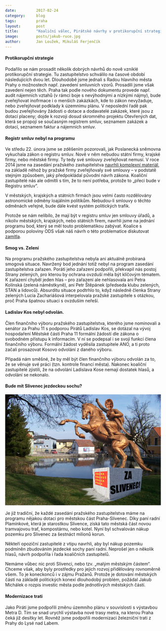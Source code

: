 ```yaml
---
date:         2017-02-24
category:     blog
tags:         praha
layout:       post
title:        "Koaliční válec, Pirátské návrhy v protikorupční strategii a senátor Kos zůstává ve finančním výboru." 
image:        posts/jakub-ruce.jpg
author:       Jan Loužek, Mikuláš Ferjenčík
---
```


#### Protikorupční strategie

Podařilo se nám prosadit několik dobrých návrhů do nově vzniklé protikorupční strategie. Tu zastupitelstvo schválilo na časové období následujících dvou let. Dlouhodobě jsme jednali s Radou hlavního města Prahy o možnostech např. zavedení smluvních vzorů. Prosadili jsme však zavedení nejen těch. Praha tak podle nového dokumentu provede např. audit nájemních vztahů (v rámci boje s nevýhodnými a nízkými nájmy), bude zveřejňovat inofrmace i o menších zakázkách, kde to zákon nevyžaduje, nebo zveřejňovat podklady k územnímu plánu. V neposlední řadě pak budou zveřejňovány žádosti o dotace a dodavatelé zakázek, které jsou z dotací placeny; dojde k rozvoji dosud skromného projektu Otevřených dat, která se propojí se současným registrem smluv, seznamem zakázek a dotací, seznamem faktur a nájemních smluv.

#### Registr smluv nebyl na programu

Ve středu 22. února jsme se zděšením pozorovali, jak Poslanecká sněmovna vykuchala zákon o registru smluv. Nově v něm nebudou státní firmy, krajské firmy, nebo městské firmy. Ty tedy své smlouvy zveřejňovat nemusí. V roce 2014 jsme na zasedání pražského zastupitelstva [navrhli komplexní materiál](https://praha.pirati.cz/assets/pdf/3110.pdf), na základě něhož by pražské firmy zveřejňovaly své smlouvy – v podstatě stejným způsobem, jaký předpokládal původní návrh zákona. Koaliční zastupitelé nás ale odmítli s tím, že to není potřeba, protože to „přeci bude v Registru smluv“.

V městských, krajských a státních firmách jsou velmi často rozdělovány astronomické odměny loajálním politikům. Nebudou-li smlouvy o těchto odměnách veřejné, bude dále kvést systém politických trafik.

Protože se nám nelíbílo, že mají být v registru smluv jen smlouvy úřadů, a nikoliv městských, krajských, nebo státních firem, navrhli jsme na jednání programu bod, který se měl touto problematikou zabývat. Koalice s podporou poloviny ODS však náš návrh o této problematice diskutovat [zamítla](https://twitter.com/piratipraha/status/834704980376481792). 

#### Smog vs. Zelení

Na programu pražského zastupitelstva nebyla ani aktuálně probíraná smogová situace. Navržený bod jednání totiž nebyl na program zasedání zastupitelstva zařazen. Poráti jeho zařazení podpořili, překvapil nás postoj Strany zelených, pro kterou by ochrana ovzduší měla být klíčovým tématem. K zařazení chyběl jeden hlas – pro zařazení ale nehlasovala ani Petra Kolínská (zelená náměstkyně), ani Petr Štěpánek (předseda klubu zelených, STAN a lidovců). Absurditu situace podtrhlo to, když následně členka Strany zelených Lucia Zachariášová interpelovala pražské zastupitele s otázkou, proč Praha špatnou situaci s ovzduším neřeší. 

#### Ladislav Kos nebyl odvolán.

Člen finančního výboru pražského zastupitelstva, kterého jsme nominovali a senátor za Prahu 11 s podporou Pirátů Ladislav Kos, se dotázal na vývoj hospodaření Městské části Praha 11 formální žádostí dle zákona o svobodném přístupu k informacím. V ní se podepsal i se svojí funkcí člena finančního výboru. Formální žádost vyděsila zastupitele ANO, a ti proto začali prosazovat Kosovo odvolání z daného výboru.

Připadá nám směšné, že by měl být člen finančního výboru odvolán za to, že se věnuje své práci (tzn. kontrole financí města). Nakonec koaliční zastupitelé zjistili, že na odvolání Ladislava Kose nemají dostatek hlasů, a odvolání se nekonalo.

#### Bude mít Slivenec jezdeckou sochu?

![Bude mít Slivenec takovouto sochu?](/assets/img/posts/za-slivenec.jpg "Socha radní Jany Plamínkové ve Slivenci")

Je již tradiční, že každé zasedání pražského zastupitelstva máme na programu nějakou dotaci pro městskou část Praha-Slivenec. Díky paní radní Plamínkové, která je starostkou Slivence, získá tato městská část novou tramvajovou trať, kompostárnu, nebo kotel. Nyní byl schvalován nákup pozemku pro Slivenec za šestnáct milionů korun. 

Někteří opoziční zastupitelé z vtipu navrhli, aby byl nákup pozemku podmíněn zbudováním jezdecké sochy paní radní. Neprošel  jen o několik hlasů, návrh podpořila i řada koaličních zastupitelů. 

Nemáme vůbec nic proti Slivenci, nebo tzv. „malým městským částem“. Chceme však, aby byly prostředky pro jejich rozvoj přidělovány rovnoměrně všem.  To je koneckonců i v zájmu Pražanů. Protože je dotování městských částí na základě politických konexí dlouhodobý problém, požádal Jakub Michálek o rozpis investic města podle jednotlivých městských částí. 

#### Modernizace trati

Jako Piráti jsme podpořili změnu územního plánu v souvislosti s výstavbou Metra D. Tím se snad urychlí výstavba nové trasy metra, na kterou Praha čeká již desítky let. Rovněž jsme podpořili modernizaci železniční trati z Prahy do Lysé nad Labem. 

